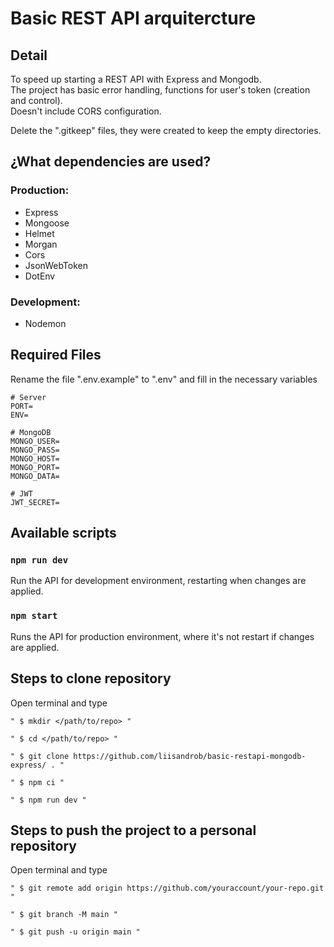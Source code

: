 # Basic REST API arquitercture

## Detail
To speed up starting a REST API with Express and Mongodb.\
The project has basic error handling, functions for user's token (creation and control).\
Doesn't include CORS configuration.

Delete the ".gitkeep" files, they were created to keep the empty directories.

## ¿What dependencies are used?

### Production:

- Express
- Mongoose
- Helmet
- Morgan
- Cors
- JsonWebToken
- DotEnv

### Development:

- Nodemon

## Required Files

Rename the file ".env.example" to ".env" and fill in the necessary variables

```
# Server
PORT=
ENV=

# MongoDB
MONGO_USER=
MONGO_PASS=
MONGO_HOST=
MONGO_PORT=
MONGO_DATA=

# JWT
JWT_SECRET=
```

## Available scripts

### `npm run dev`

Run the API for development environment, restarting when changes are applied.

### `npm start`

Runs the API for production environment, where it's not restart if changes are applied.

## Steps to clone repository

Open terminal and type

```
" $ mkdir </path/to/repo> "

" $ cd </path/to/repo> "

" $ git clone https://github.com/liisandrob/basic-restapi-mongodb-express/ . "

" $ npm ci "

" $ npm run dev "
```

## Steps to push the project to a personal repository

Open terminal and type

```
" $ git remote add origin https://github.com/youraccount/your-repo.git "

" $ git branch -M main "

" $ git push -u origin main "
```
